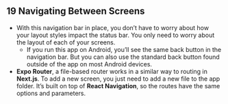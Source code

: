## 19 Navigating Between Screens
- With this navigation bar in place, you don’t have to worry about how your layout styles impact the status bar. You only need to worry about the layout of each of your screens.
	- If you run this app on Android, you’ll see the same back button in the navigation bar. But you can also use the standard back button found outside of the app on most Android devices.
-  **Expo Router**, a file-based router works in a similar way to 
routing in **Next.js**. To add a new screen, you just need to add a new file to the app folder. It’s built on top of **React Navigation**, so the routes have the same options and parameters.